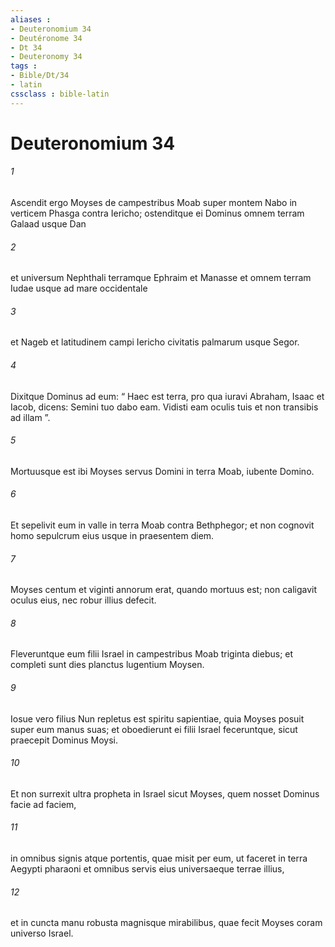 ```yaml
---
aliases : 
- Deuteronomium 34
- Deutéronome 34
- Dt 34
- Deuteronomy 34
tags : 
- Bible/Dt/34
- latin
cssclass : bible-latin
---
```


# Deuteronomium 34

###### 1
Ascendit ergo Moyses de campestribus Moab super montem Nabo in verticem Phasga contra Iericho; ostenditque ei Dominus omnem terram Galaad usque Dan 
###### 2
et universum Nephthali terramque Ephraim et Manasse et omnem terram Iudae usque ad mare occidentale 
###### 3
et Nageb et latitudinem campi Iericho civitatis palmarum usque Segor. 
###### 4
Dixitque Dominus ad eum: “ Haec est terra, pro qua iuravi Abraham, Isaac et Iacob, dicens: Semini tuo dabo eam. Vidisti eam oculis tuis et non transibis ad illam ”.
###### 5
Mortuusque est ibi Moyses servus Domini in terra Moab, iubente Domino. 
###### 6
Et sepelivit eum in valle in terra Moab contra Bethphegor; et non cognovit homo sepulcrum eius usque in praesentem diem. 
###### 7
Moyses centum et viginti annorum erat, quando mortuus est; non caligavit oculus eius, nec robur illius defecit. 
###### 8
Fleveruntque eum filii Israel in campestribus Moab triginta diebus; et completi sunt dies planctus lugentium Moysen.
###### 9
Iosue vero filius Nun repletus est spiritu sapientiae, quia Moyses posuit super eum manus suas; et oboedierunt ei filii Israel feceruntque, sicut praecepit Dominus Moysi.
###### 10
Et non surrexit ultra propheta in Israel sicut Moyses, quem nosset Dominus facie ad faciem, 
###### 11
in omnibus signis atque portentis, quae misit per eum, ut faceret in terra Aegypti pharaoni et omnibus servis eius universaeque terrae illius, 
###### 12
et in cuncta manu robusta magnisque mirabilibus, quae fecit Moyses coram universo Israel.
